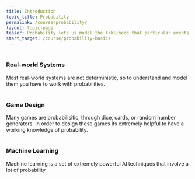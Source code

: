 ```yaml
---
title: Introduction
topic_title: Probability
permalink: /course/probability/
layout: topic-page
teaser: Probability lets us model the liklihood that particular events will happen
start_target: /course/probability-basics
---
```


<div class="col-sm-4">
    <h1 class="text-center"><i class="fa fa-cogs" aria-hidden="true"></i></h1>
    <h3 class="text-center">Real-world Systems</h3>
    <p>Most real-world systems are not deterministic, so to understand and model them you have to work with probabilities.</p>
</div>

<div class="col-sm-4">
    <h1 class="text-center"><i class="fa fa-gamepad" aria-hidden="true"></i></h1>
    <h3 class="text-center">Game Design</h3>
    <p>Many games are probabilisitic, through dice, cards, or random number generators. In order to design these games its extremely helpful to have a working knowledge of probability.</p>
</div>

<div class="col-sm-4">
    <h1 class="text-center"><i class="fa fa-line-chart" aria-hidden="true"></i></h1>
    <h3 class="text-center">Machine Learning</h3>
    <p>Machine learning is a set of extremely powerful AI techniques that involve a lot of probability</p>
</div>

